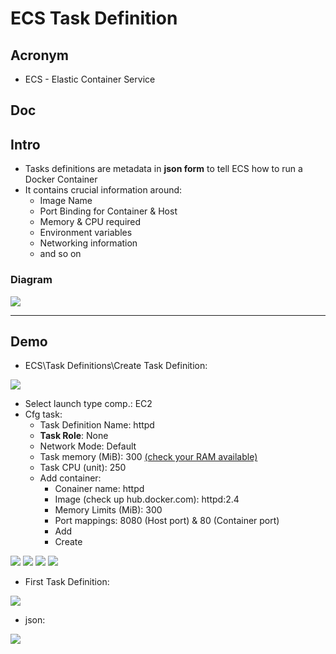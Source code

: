 # ECS Task Definition

## Acronym
* ECS - Elastic Container Service

## Doc

## Intro
* Tasks definitions are metadata in **json form** to tell ECS how to run a Docker Container
* It contains crucial information around:
    * Image Name
    * Port Binding for Container & Host
    * Memory & CPU required
    * Environment variables
    * Networking information
    * and so on
    
### Diagram
[<img src="https://i.imgur.com/5CGGLF7.png">](https://i.imgur.com/5CGGLF7.png)

---

## Demo
* ECS\Task Definitions\Create Task Definition:

[<img src="https://i.imgur.com/Lan7Aun.png">](https://i.imgur.com/Lan7Aun.png)

* Select launch type comp.: EC2
* Cfg task:
    * Task Definition Name: httpd
    * **Task Role**: None
    * Network Mode: Default
    * Task memory (MiB): 300 [(check your RAM available)](https://i.imgur.com/UPkCCKD.png)
    * Task CPU (unit): 250
    * Add container:
        * Conainer name: httpd
        * Image (check up hub.docker.com): httpd:2.4
        * Memory Limits (MiB): 300
        * Port mappings: 8080 (Host port) & 80 (Container port)
        * Add
        * Create
    
[<img src="https://i.imgur.com/WYBy1hk.png">](https://i.imgur.com/WYBy1hk.png)
[<img src="https://i.imgur.com/RoXaDbe.png">](https://i.imgur.com/RoXaDbe.png)
[<img src="https://i.imgur.com/ezRFgvr.png">](https://i.imgur.com/ezRFgvr.png)
[<img src="https://i.imgur.com/d4AOwuS.png">](https://i.imgur.com/d4AOwuS.png)

* First Task Definition:

[<img src="https://i.imgur.com/SlV8qpr.png">](https://i.imgur.com/SlV8qpr.png)

* json:

[<img src="https://i.imgur.com/Kufl0A0.png">](https://i.imgur.com/Kufl0A0.png)
